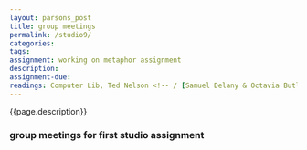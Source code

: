 ```yaml
---  
layout: parsons_post  
title: group meetings
permalink: /studio9/  
categories:   
tags:  
assignment: working on metaphor assignment
description: 
assignment-due:
readings: Computer Lib, Ted Nelson <!-- / [Samuel Delany & Octavia Butler in Conversation](http://web.mit.edu/m-i-t/science_fiction/transcripts/butler_delany_index.html) -->
---  
```


{{page.description}}

### group meetings for first studio assignment

<!-- What is an object? A signifier means nothing in relation to nothing. 

Ted Nelson, Xanadu, metadata, cross-referentiality, knowledge graphs, hyperlists.

Berners-Lee and internet is broken.

data about data

trailssss

https://www.theatlantic.com/technology/archive/2013/02/behold-the-kindle-of-the-16th-century/273577/

https://en.wikipedia.org/wiki/Bookwheel

http://web.mit.edu/m-i-t/science_fiction/transcripts/butler_delany_index.html -->